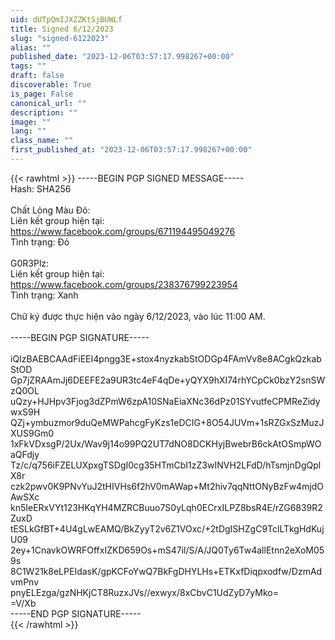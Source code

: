 ```yaml
---
uid: dUTpQmIJXZZKtSjBUWLf
title: Signed 6/12/2023
slug: "signed-6122023"
alias: ""
published_date: "2023-12-06T03:57:17.998267+00:00"
tags: ""
draft: false
discoverable: True
is_page: False
canonical_url: ""
description: ""
image: ""
lang: ""
class_name: ""
first_published_at: "2023-12-06T03:57:17.998267+00:00"
---
```


{{< rawhtml >}}
-----BEGIN PGP SIGNED MESSAGE-----<br>
Hash: SHA256<br>
<br>
Chất Lỏng Màu Đỏ:<br>
Liên kết group hiện tại: https://www.facebook.com/groups/671194495049276<br>
Tình trạng: Đỏ<br>
<br>
G0R3Plz:<br>
Liên kết group hiện tại: https://www.facebook.com/groups/238376799223954<br>
Tình trạng: Xanh<br>
<br>
Chữ ký được thực hiện vào ngày 6/12/2023, vào lúc 11:00 AM.<br>
<br>
-----BEGIN PGP SIGNATURE-----<br>
<br>
iQIzBAEBCAAdFiEEI4pngg3E+stox4nyzkabStODGp4FAmVv8e8ACgkQzkabStOD<br>
Gp7jZRAAmJj6DEEFE2a9UR3tc4eF4qDe+yQYX9hXI74rhYCpCk0bzY2snSWzQ0OL<br>
uQzy+HJHpv3Fjog3dZPmW6zpA10SNaEiaXNc36dPz01SYvutfeCPMReZidywxS9H<br>
QZj+ymbuzmor9duQeMWPahcgFyKzs1eDCIG+8O54JUVm+1sRZGxSzMuzJXUS9Gm0<br>
1xFkVDxsgP/2Ux/Wav9j14o99PQ2UT7dNO8DCKHyjBwebrB6ckAtOSmpWOaQFdjy<br>
Tz/c/q756iFZELUXpxgTSDgI0cg35HTmCbI1zZ3wINVH2LFdD/hTsmjnDgQplX8r<br>
czk2pwv0K9PNvYuJ2tHIVHs6f2hV0mAWap+Mt2hiv7qqNttONyBzFw4mjdOAwSXc<br>
kn5IeERxVYt123HKqYH4MZRCBuuo7S0yLqh0ECrxILPZ8bsR4E/rZG6839R2ZuxD<br>
tESLkGfBT+4U4gLwEAMQ/BkZyyT2v6Z1VOxc/+2tDgISHZgC9TclLTkgHdKujU09<br>
2ey+1CnavkOWRFOffxIZKD659Os+mS47il/S/A/JQ0Ty6Tw4allEtnn2eXoM059s<br>
8C1W21k8eLPEIdasK/gpKCFoYwQ7BkFgDHYLHs+ETKxfDiqpxodfw/DzmAdvmPnv<br>
pnyELEzga/gzNHKjCT8RuzxJVs//exwyx/8xCbvC1UdZyD7yMko=<br>
=V/Xb<br>
-----END PGP SIGNATURE-----<br>
{{< /rawhtml >}}
